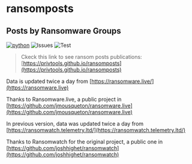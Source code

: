 # ransomposts
## Posts by Ransomware Groups

[![python](https://img.shields.io/github/license/privtools/ransomposts)](https://github.com/privtools/ransomposts/blob/main/LICENSE.txt)
![Issues](https://img.shields.io/github/issues/privtools/ransomposts)
![Test](https://github.com/privtools/ransomposts/actions/workflows/fetch-posts.yml/badge.svg)

>Ckeck this link to see ransom posts publications: [https://privtools.github.io/ransomposts](https://privtools.github.io/ransomposts)

Data is updated twice a day from [https://ransomware.live/](https://ransomware.live)

Thanks to Ransomware.live, a public project in [https://github.com/jmousqueton/ransomware.live](https://github.com/jmousqueton/ransomware.live)

In previous version, data was updated twice a day from [https://ransomwatch.telemetry.ltd/](https://ransomwatch.telemetry.ltd/) 

Thanks to Ransomwatch for the original project, a public one in [https://github.com/joshhighet/ransomwatch](https://github.com/joshhighet/ransomwatch)

